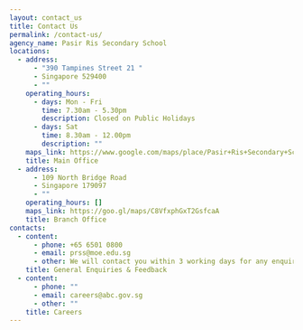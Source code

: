 ```yaml
---
layout: contact_us
title: Contact Us
permalink: /contact-us/
agency_name: Pasir Ris Secondary School
locations:
  - address:
      - "390 Tampines Street 21 "
      - Singapore 529400
      - ""
    operating_hours:
      - days: Mon - Fri
        time: 7.30am - 5.30pm
        description: Closed on Public Holidays
      - days: Sat
        time: 8.30am - 12.00pm
        description: ""
    maps_link: https://www.google.com/maps/place/Pasir+Ris+Secondary+School/@1.3547624,103.9463389,17z/data=!3m1!4b1!4m6!3m5!1s0x31da3d0fe5d243db:0x3930c58c495dfcda!8m2!3d1.354757!4d103.948533!16zL20vMDliYzV2
    title: Main Office
  - address:
      - 109 North Bridge Road
      - Singapore 179097
      - ""
    operating_hours: []
    maps_link: https://goo.gl/maps/C8VfxphGxT2GsfcaA
    title: Branch Office
contacts:
  - content:
      - phone: +65 6501 0800
      - email: prss@moe.edu.sg
      - other: We will contact you within 3 working days for any enquiry.
    title: General Enquiries & Feedback
  - content:
      - phone: ""
      - email: careers@abc.gov.sg
      - other: ""
    title: Careers
---
```

